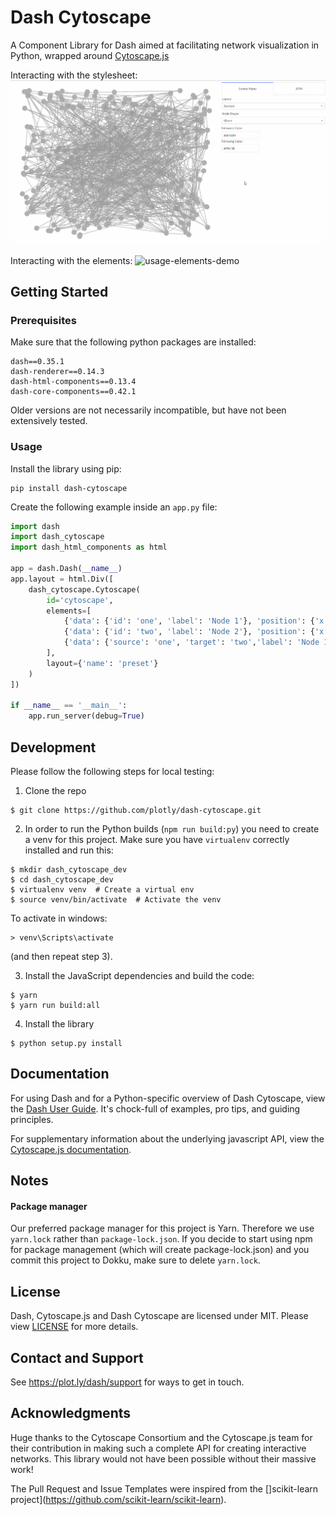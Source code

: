 # Dash Cytoscape

A Component Library for Dash aimed at facilitating network visualization in Python, wrapped around [Cytoscape.js](http://js.cytoscape.org/)

Interacting with the stylesheet:
![usage-stylesheet-demo](https://raw.githubusercontent.com/plotly/dash-cytoscape/master/demos/images/usage-stylesheet-demo.gif)

Interacting with the elements:
![usage-elements-demo](https://raw.githubusercontent.com/plotly/dash-cytoscape/master/demos/images/usage-elements-demo.gif)

## Getting Started

### Prerequisites

Make sure that the following python packages are installed:

```
dash==0.35.1
dash-renderer==0.14.3
dash-html-components==0.13.4
dash-core-components==0.42.1
```

Older versions are not necessarily incompatible, but have not been extensively tested.

### Usage

Install the library using pip:

```
pip install dash-cytoscape
```

Create the following example inside an `app.py` file:

```python
import dash
import dash_cytoscape
import dash_html_components as html

app = dash.Dash(__name__)
app.layout = html.Div([
    dash_cytoscape.Cytoscape(
        id='cytoscape',
        elements=[
            {'data': {'id': 'one', 'label': 'Node 1'}, 'position': {'x': 50, 'y': 50}},
            {'data': {'id': 'two', 'label': 'Node 2'}, 'position': {'x': 200, 'y': 200}},
            {'data': {'source': 'one', 'target': 'two','label': 'Node 1 to 2'}}
        ],
        layout={'name': 'preset'}
    )
])

if __name__ == '__main__':
    app.run_server(debug=True)
```

## Development

Please follow the following steps for local testing:

1. Clone the repo
```commandline
$ git clone https://github.com/plotly/dash-cytoscape.git
```
2. In order to run the Python builds (`npm run build:py`) you need to create a 
venv for this project. Make sure you have `virtualenv` correctly installed and run this:
```commandline
$ mkdir dash_cytoscape_dev
$ cd dash_cytoscape_dev
$ virtualenv venv  # Create a virtual env
$ source venv/bin/activate  # Activate the venv
```

To activate in windows:
```commandline
> venv\Scripts\activate
```
(and then repeat step 3).

3. Install the JavaScript dependencies and build the code:
```commandline
$ yarn
$ yarn run build:all
```

4. Install the library
```commandline
$ python setup.py install
```


## Documentation

For using Dash and for a Python-specific overview of Dash Cytoscape, view the [Dash User Guide](https://dash.plot.ly/). It's chock-full of examples, pro tips, and guiding principles.

For supplementary information about the underlying javascript  API, view the [Cytoscape.js documentation](http://js.cytoscape.org/).



## Notes

#### Package manager
Our preferred package manager for this project is Yarn. Therefore we use `yarn.lock` rather than `package-lock.json`. If you decide to start using npm for package management (which will create package-lock.json) and you commit this project to Dokku, make sure to delete `yarn.lock`.


## License

Dash, Cytoscape.js and Dash Cytoscape are licensed under MIT. Please view [LICENSE](LICENSE) for more details.

## Contact and Support

See https://plot.ly/dash/support for ways to get in touch.

## Acknowledgments

Huge thanks to the Cytoscape Consortium and the Cytoscape.js team for their contribution in making such a complete API for creating interactive networks. This library would not have been possible without their massive work!

The Pull Request and Issue Templates were inspired from the
[]scikit-learn project](https://github.com/scikit-learn/scikit-learn).
